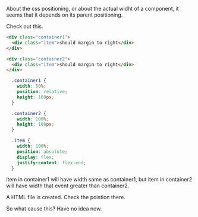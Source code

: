 About the css positioning, or about the actual widht of a component, it seems that it depends on its parent positioning.

Check out this.

```html
<div class="container1">
  <div class="item">should margin to right</div>
</div>

<div class="container2">
  <div class="item">should margin to right</div>
</div>
```

```css
  .container1 {
    width: 50%;
    position: relative;
    height: 100px;
  }

  .container2 {
    width: 100%;
    height: 100px;
  }

  .item {
    width: 100%;
    position: absolute;
    display: flex;
    justify-content: flex-end;
  }
```

item in container1 will have width same as container1, but item in container2 will have width that event greater than container2.

A HTML file is created. Check the poistion there.

So what cause this? Have no idea now.
